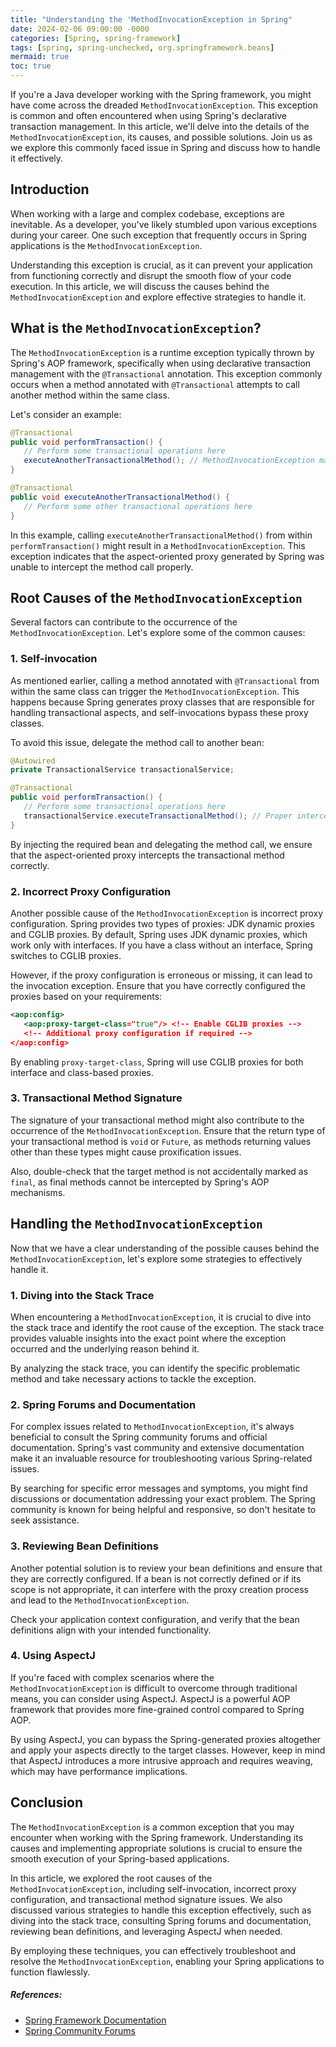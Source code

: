 ```yaml
---
title: "Understanding the 'MethodInvocationException in Spring"
date: 2024-02-06 09:00:00 -0000
categories: [Spring, spring-framework]
tags: [spring, spring-unchecked, org.springframework.beans]
mermaid: true
toc: true
---
```



If you're a Java developer working with the Spring framework, you might have come across the dreaded `MethodInvocationException`. This exception is common and often encountered when using Spring's declarative transaction management. In this article, we'll delve into the details of the `MethodInvocationException`, its causes, and possible solutions. Join us as we explore this commonly faced issue in Spring and discuss how to handle it effectively.

## Introduction

When working with a large and complex codebase, exceptions are inevitable. As a developer, you've likely stumbled upon various exceptions during your career. One such exception that frequently occurs in Spring applications is the `MethodInvocationException`.

Understanding this exception is crucial, as it can prevent your application from functioning correctly and disrupt the smooth flow of your code execution. In this article, we will discuss the causes behind the `MethodInvocationException` and explore effective strategies to handle it.

## What is the `MethodInvocationException`?

The `MethodInvocationException` is a runtime exception typically thrown by Spring's AOP framework, specifically when using declarative transaction management with the `@Transactional` annotation. This exception commonly occurs when a method annotated with `@Transactional` attempts to call another method within the same class. 

Let's consider an example:

```java
@Transactional
public void performTransaction() {
   // Perform some transactional operations here
   executeAnotherTransactionalMethod(); // MethodInvocationException may be thrown here
}

@Transactional
public void executeAnotherTransactionalMethod() {
   // Perform some other transactional operations here
}
```

In this example, calling `executeAnotherTransactionalMethod()` from within `performTransaction()` might result in a `MethodInvocationException`. This exception indicates that the aspect-oriented proxy generated by Spring was unable to intercept the method call properly.

## Root Causes of the `MethodInvocationException`

Several factors can contribute to the occurrence of the `MethodInvocationException`. Let's explore some of the common causes:

### 1. Self-invocation

As mentioned earlier, calling a method annotated with `@Transactional` from within the same class can trigger the `MethodInvocationException`. This happens because Spring generates proxy classes that are responsible for handling transactional aspects, and self-invocations bypass these proxy classes.

To avoid this issue, delegate the method call to another bean:

```java
@Autowired
private TransactionalService transactionalService;

@Transactional
public void performTransaction() {
   // Perform some transactional operations here
   transactionalService.executeTransactionalMethod(); // Proper interception will occur
}

```

By injecting the required bean and delegating the method call, we ensure that the aspect-oriented proxy intercepts the transactional method correctly.

### 2. Incorrect Proxy Configuration

Another possible cause of the `MethodInvocationException` is incorrect proxy configuration. Spring provides two types of proxies: JDK dynamic proxies and CGLIB proxies. By default, Spring uses JDK dynamic proxies, which work only with interfaces. If you have a class without an interface, Spring switches to CGLIB proxies.

However, if the proxy configuration is erroneous or missing, it can lead to the invocation exception. Ensure that you have correctly configured the proxies based on your requirements:

```xml
<aop:config>
   <aop:proxy-target-class="true"/> <!-- Enable CGLIB proxies -->
   <!-- Additional proxy configuration if required -->
</aop:config>
```

By enabling `proxy-target-class`, Spring will use CGLIB proxies for both interface and class-based proxies.

### 3. Transactional Method Signature

The signature of your transactional method might also contribute to the occurrence of the `MethodInvocationException`. Ensure that the return type of your transactional method is `void` or `Future`, as methods returning values other than these types might cause proxification issues.

Also, double-check that the target method is not accidentally marked as `final`, as final methods cannot be intercepted by Spring's AOP mechanisms.

## Handling the `MethodInvocationException`

Now that we have a clear understanding of the possible causes behind the `MethodInvocationException`, let's explore some strategies to effectively handle it.

### 1. Diving into the Stack Trace

When encountering a `MethodInvocationException`, it is crucial to dive into the stack trace and identify the root cause of the exception. The stack trace provides valuable insights into the exact point where the exception occurred and the underlying reason behind it.

By analyzing the stack trace, you can identify the specific problematic method and take necessary actions to tackle the exception.

### 2. Spring Forums and Documentation

For complex issues related to `MethodInvocationException`, it's always beneficial to consult the Spring community forums and official documentation. Spring's vast community and extensive documentation make it an invaluable resource for troubleshooting various Spring-related issues.

By searching for specific error messages and symptoms, you might find discussions or documentation addressing your exact problem. The Spring community is known for being helpful and responsive, so don't hesitate to seek assistance.

### 3. Reviewing Bean Definitions

Another potential solution is to review your bean definitions and ensure that they are correctly configured. If a bean is not correctly defined or if its scope is not appropriate, it can interfere with the proxy creation process and lead to the `MethodInvocationException`.

Check your application context configuration, and verify that the bean definitions align with your intended functionality.

### 4. Using AspectJ

If you're faced with complex scenarios where the `MethodInvocationException` is difficult to overcome through traditional means, you can consider using AspectJ. AspectJ is a powerful AOP framework that provides more fine-grained control compared to Spring AOP.

By using AspectJ, you can bypass the Spring-generated proxies altogether and apply your aspects directly to the target classes. However, keep in mind that AspectJ introduces a more intrusive approach and requires weaving, which may have performance implications.

## Conclusion

The `MethodInvocationException` is a common exception that you may encounter when working with the Spring framework. Understanding its causes and implementing appropriate solutions is crucial to ensure the smooth execution of your Spring-based applications.

In this article, we explored the root causes of the `MethodInvocationException`, including self-invocation, incorrect proxy configuration, and transactional method signature issues. We also discussed various strategies to handle this exception effectively, such as diving into the stack trace, consulting Spring forums and documentation, reviewing bean definitions, and leveraging AspectJ when needed.

By employing these techniques, you can effectively troubleshoot and resolve the `MethodInvocationException`, enabling your Spring applications to function flawlessly.

##### References:
- [Spring Framework Documentation](https://docs.spring.io/spring/docs/current/spring-framework-reference/)
- [Spring Community Forums](https://spring.io/forum/)

